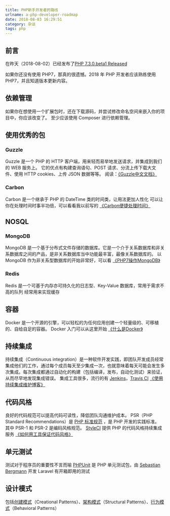 ```yaml
---
title: PHP新手开发者的路线
urlname: a-php-developer-roadmap
date: 2018-08-03 16:29:51
category: 杂谈
tags: php
---
```


## 前言

在昨天（2018-08-02）已经发布了[PHP 7.3.0.beta1 Released](http://php.net/archive/2018.php#id2018-08-02-1)

如果你还没有使用 PHP7，那真的很遗憾。2018 年 PHP 开发者应该熟练使用 PHP7，并且知道版本更新内容。

<!-- more -->

## 依赖管理

如果你在想使用一个扩展包时，还在下载源码，并尝试修改命名空间来嵌入你的项目中，你应该改变了。
至少应该使用 Composer 进行依赖管理。

## 使用优秀的包

### Guzzle

Guzzle 是一个 PHP 的 HTTP 客户端，用来轻而易举地发送请求，并集成到我们的 WEB 服务上。
它的优点有构建查询语句、POST 请求、分流上传下载大文件、使用 HTTP cookies、上传 JSON 数据等等。
阅读：[《Guzzle中文文档》](http://guzzle-cn.readthedocs.io/zh_CN/latest/index.html)

### Carbon

Carbon 是一个继承于 PHP 的 DateTime 类的时间类，让用法更加人性化
可以让你在处理时间时事半功倍，可以看看我以前写的 [《Carbon便捷处理时间》](/2018/use-carbon.html)

## NOSQL

### MongoDB

MongoDB 是一个基于分布式文件存储的数据库。它是一个介于关系数据库和非关系数据库之间的产品，是非关系数据库当中功能最丰富，最像关系数据库的。
以 MongoDB 作为非关系型数据库的开始非常好，可以看 [《PHP7操作MongoDB》](/2018/php-7-use-mongodb.html)

### Redis

Redis 是一个可基于内存亦可持久化的日志型、Key-Value 数据库，常用于需求不高的队列
经常用来实现缓存

## 容器

Docker 是一个开源的引擎，可以轻松的为任何应用创建一个轻量级的、可移植的、自给自足的容器。
Docker 入门可以从这里开始 [《什么是Docker》](http://www.docker.org.cn/book/docker/what-is-docker-16.html)

## 持续集成

持续集成（Continuous integration）是一种软件开发实践，即团队开发成员经常集成他们的工作，通过每个成员每天至少集成一次，也就意味着每天可能会发生多次集成。每次集成都通过自动化的构建（包括编译，发布，自动化测试）来验证，从而尽早地发现集成错误。
集成工具很多，流行的有 [Jenkins](https://jenkins.io/doc/)，[Travis CI](https://www.travis-ci.org/)
[《使用持续集成维护博客》](/2018/use-appveyor-ci.html)

## 代码风格

良好的代码规范可以提高代码可读性，降低团队沟通维护成本。
PSR（PHP Standard Recommendations）是 [PHP 标准规范](http://psr.phphub.org/) ，是 PHP 开发的实践标准。
其中 PSR-1 和 PSR-2 是编码风格规范。
[StyleCI](https://docs.styleci.io/) 提供 PHP 的代码风格持续集成服务
[《如何用工具保证代码风格》](/2019/use-code-sniffer-in-phpstorm.html)

## 单元测试

测试对于程序员的重要性不言而喻
[PHPUnit](http://www.phpunit.cn/manual/6.5/zh_cn/index.html) 是 PHP 单元测试包，由 [Sebastian Bergmann](https://github.com/sebastianbergmann) 开发
Laravel 有开箱即用的测试

## 设计模式

包括[创建模式](/2018/php-creational-design-patterns.html)（Creational Patterns）、[架构模式](/2018/php-structural-design-patterns-part1.html)（Structural Patterns）、[行为模式](/2018/php-behavioral-design-patterns-part1.html)（Behavioral Patterns）

